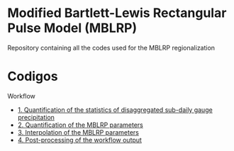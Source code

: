 
# Modified Bartlett-Lewis Rectangular Pulse Model (MBLRP)
Repository containing all the codes used for the MBLRP regionalization


# Codigos
Workflow

- [1. Quantification of the statistics of disaggregated sub-daily gauge precipitation](https://github.com/JoseZevallosR/TrmmCorrection/blob/main/code/TRMM_Correction.ipynb)
- [2. Quantification of the MBLRP parameters](https://github.com/JoseZevallosR/MBLRP_Regionalization_Peru/blob/main/notebooks/2.%20Quantification%20of%20the%20MBLRP.ipynb)
- [3. Interpolation of the MBLRP parameters](https://github.com/JoseZevallosR/MBLRP_Regionalization_Peru/blob/main/notebooks/3.%20Interpolation%20of%20MBLRP%20parameters.ipynb)
- [4. Post-processing of the workflow output](https://github.com/JoseZevallosR/MBLRP_Regionalization_Peru/blob/main/notebooks/4.%20Post-procesing.ipynb)
